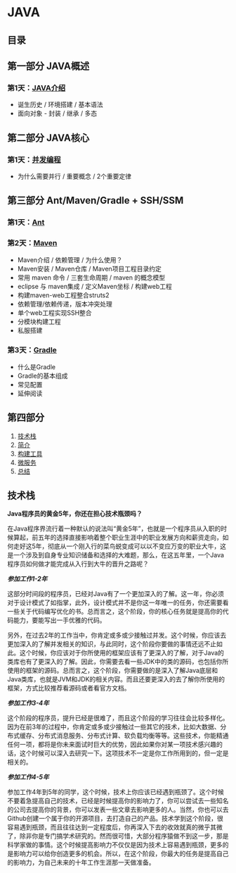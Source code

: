 # JAVA

## 目录

## 第一部分 JAVA概述

### 第1天：[JAVA介绍](./1.1_JAVA介绍.md)

- 诞生历史 / 环境搭建 / 基本语法
- 面向对象 - 封装 / 继承 / 多态

## 第二部分 JAVA核心

### 第1天：[并发编程](./2.1_并发编程.md)

- 为什么需要并行 / 重要概念 / 2个重要定律

## 第三部分 Ant/Maven/Gradle + SSH/SSM

### 第1天：[Ant](./3.1_Ant.md)

### 第2天：[Maven](./3.2_Maven.md)

- Maven介绍 / 依赖管理 / 为什么使用？
- Maven安装 / Maven仓库 / Maven项目工程目录约定
- 常用 maven 命令 / 三套生命周期 / maven 的概念模型
- eclipse 与 maven集成 / 定义Maven坐标 / 构建web工程
- 构建maven-web工程整合struts2
- 依赖管理/依赖传递，版本冲突处理
- 单个web工程实现SSH整合
- 分模块构建工程
- 私服搭建

### 第3天：[Gradle](./3.3_Gradle.md)

- 什么是Gradle
- Gradle的基本组成
- 常见配置
- 延伸阅读

## 第四部分

1. [技术栈](技术栈)
2. [简介](./1.md)
3. [构建工具](./2.md)
4. [微服务](./3.md)
5. [总结](./9.md)

## 技术栈

**Java程序员的黄金5年，你还在担心技术瓶颈吗？**

在Java程序界流行着一种默认的说法叫“黄金5年”，也就是一个程序员从入职的时候算起，前五年的选择直接影响着整个职业生涯中的职业发展方向和薪资走向，如何走好这5年，彻底从一个刚入行的菜鸟蜕变成可以以不变应万变的职业大牛，这是一个涉及到自身专业知识储备和选择的大难题，那么，在这五年里，一个Java程序员如何做才能完成从入行到大牛的晋升之路呢？

***参加工作1-2年***

这部分时间段的程序员，已经对Java有了一个更加深入的了解。这一年，你必须对于设计模式了如指掌，此外，设计模式并不是你这一年唯一的任务，你还需要看一些关于代码编写优化的书。总而言之，这个阶段，你的核心任务就是提高你的代码能力，要能写出一手优雅的代码。

另外，在过去2年的工作当中，你肯定或多或少接触过并发。这个时候，你应该去更加深入的了解并发相关的知识，与此同时，这个阶段你要做的事情还远不止如此。这个时候，你应该对于你所使用的框架应该有了更深入的了解，对于Java的类库也有了更深入的了解。因此，你需要去看一些JDK中的类的源码，也包括你所使用的框架的源码。总而言之，这个阶段，你需要做的是深入了解Java底层和Java类库，也就是JVM和JDK的相关内容。而且还要更深入的去了解你所使用的框架，方式比较推荐看源码或者看官方文档。

***参加工作3-4年***

这个阶段的程序员，提升已经是很难了，而且这个阶段的学习往往会比较多样化。因为在前3年的过程中，你肯定或多或少接触过一些其它的技术，比如大数据、分布式缓存、分布式消息服务、分布式计算、软负载均衡等等。这些技术，你能精通任何一项，都将是你未来面试时巨大的优势，因此如果你对某一项技术感兴趣的话，这个时候可以深入去研究一下。这项技术不一定是你工作所用到的，但一定是相关的。

***参加工作4-5年***

参加工作4年到5年的同学，这个时候，技术上你应该已经遇到瓶颈了。这个时候不要着急提高自己的技术，已经是时候提高你的影响力了，你可以尝试去一些知名的公司去提高你的背景，你可以发表一些文章去影响更多的人。当然，你也可以去Github创建一个属于你的开源项目，去打造自己的产品。技术学到这个阶段，很容易遇到瓶颈，而且往往达到一定程度后，你再深入下去的收效就真的微乎其微了，除非你是专门搞学术研究的。然而很可惜，大部分程序猿做不到这一步，那是科学家做的事情。这个时候提高影响力不仅仅是因为技术上容易遇到瓶颈，更多的是影响力可以给你创造更多的机会。所以，在这个阶段，你最大的任务是提高自己的影响力，为自己未来的十年工作生涯那一天做准备。
